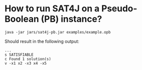 # How to run SAT4J on a Pseudo-Boolean (PB) instance?

```
java -jar jars/sat4j-pb.jar examples/example.opb
```

Should result in the following output:

```
...
s SATISFIABLE
c Found 1 solution(s)
v -x1 x2 -x3 x4 -x5
```
